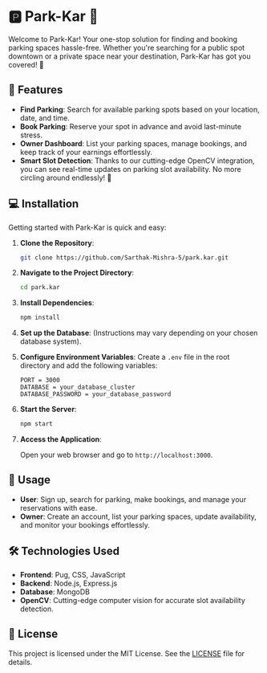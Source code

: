 # 🅿️ Park-Kar 🚗

Welcome to Park-Kar! Your one-stop solution for finding and booking parking spaces hassle-free. Whether you're searching for a public spot downtown or a private space near your destination, Park-Kar has got you covered! 🌟

## 🚀 Features

- **Find Parking**: Search for available parking spots based on your location, date, and time.
- **Book Parking**: Reserve your spot in advance and avoid last-minute stress.
- **Owner Dashboard**: List your parking spaces, manage bookings, and keep track of your earnings effortlessly.
- **Smart Slot Detection**: Thanks to our cutting-edge OpenCV integration, you can see real-time updates on parking slot availability. No more circling around endlessly! 🎉

## 💻 Installation

Getting started with Park-Kar is quick and easy:

1. **Clone the Repository**:

   ```bash
   git clone https://github.com/Sarthak-Mishra-5/park.kar.git
   ```

2. **Navigate to the Project Directory**:

   ```bash
   cd park.kar
   ```

3. **Install Dependencies**:

   ```bash
   npm install
   ```

4. **Set up the Database**: (Instructions may vary depending on your chosen database system).

5. **Configure Environment Variables**: Create a `.env` file in the root directory and add the following variables:

   ```plaintext
   PORT = 3000
   DATABASE = your_database_cluster
   DATABASE_PASSWORD = your_database_password
   ```

6. **Start the Server**:

   ```bash
   npm start
   ```

7. **Access the Application**:

   Open your web browser and go to `http://localhost:3000`.

## 📝 Usage

- **User**: Sign up, search for parking, make bookings, and manage your reservations with ease.
- **Owner**: Create an account, list your parking spaces, update availability, and monitor your bookings effortlessly.

## 🛠️ Technologies Used

- **Frontend**: Pug, CSS, JavaScript
- **Backend**: Node.js, Express.js
- **Database**: MongoDB
- **OpenCV**: Cutting-edge computer vision for accurate slot availability detection.

## 📄 License

This project is licensed under the MIT License. See the [LICENSE](LICENSE) file for details.
